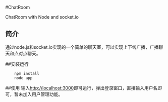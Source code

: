 #ChatRoom

ChatRoom with Node and socket.io

## 简介
通过node.js和socket.io实现的一个简单的聊天室，可以实现上下线广播，广播聊天和点对点聊天。

##安装运行

```
    npm install
    node app
```

##使用
输入[http://localhost:3000](http://localhost:3000)即可运行，弹出登录窗口，直接输入用户名即可，暂未加入用户管理功能。
